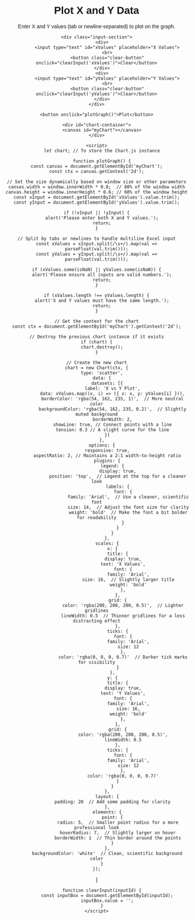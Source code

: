 <!DOCTYPE html>
<html lang="en">
<head>
    <meta charset="UTF-8">
    <meta name="viewport" content="width=device-width, initial-scale=1.0">
    <title>Plot X and Y Data</title>
    <style>
        body {
            font-family: Arial, sans-serif;
            text-align: center;
            margin: 50px;
        }

        .input-section {
            display: flex;
            justify-content: center;
            gap: 20px;
            margin: 20px 0;
        }

        input[type="text"] {
            width: 200px;
            padding: 10px;
            font-size: 16px;
        }

        button {
            padding: 10px 20px;
            font-size: 16px;
            cursor: pointer;
            background-color: #4CAF50;
            color: white;
            border: none;
            border-radius: 5px;
        }

        button:hover {
            background-color: #45a049;
        }

        .clear-button {
            background-color: #f44336;
            margin-left: 10px;
        }

        .clear-button:hover {
            background-color: #d32f2f;
        }


<canvas id="myChart" width="800" height="600"></canvas>
    </style>
    <script src="https://cdn.jsdelivr.net/npm/chart.js"></script>
</head>
<body>
    <h1>Plot X and Y Data</h1>
    <p>Enter X and Y values (tab or newline-separated) to plot on the graph.</p>

    <div class="input-section">
        <div>
            <input type="text" id="xValues" placeholder="X Values">
            <br>
            <button class="clear-button" onclick="clearInput('xValues')">Clear</button>
        </div>
        <div>
            <input type="text" id="yValues" placeholder="Y Values">
            <br>
            <button class="clear-button" onclick="clearInput('yValues')">Clear</button>
        </div>
    </div>

    <button onclick="plotGraph()">Plot</button>

    <div id="chart-container">
        <canvas id="myChart"></canvas>
    </div>

    <script>
        let chart; // To store the Chart.js instance

        function plotGraph() {
    const canvas = document.getElementById('myChart');
    const ctx = canvas.getContext('2d');

    // Set the size dynamically based on window size or other parameters
    canvas.width = window.innerWidth * 0.8;  // 80% of the window width
    canvas.height = window.innerHeight * 0.6; // 60% of the window height
    const xInput = document.getElementById('xValues').value.trim();
    const yInput = document.getElementById('yValues').value.trim();

    if (!xInput || !yInput) {
        alert('Please enter both X and Y values.');
        return;
    }

    // Split by tabs or newlines to handle multiline Excel input
    const xValues = xInput.split(/\s+/).map(val => parseFloat(val.trim()));
    const yValues = yInput.split(/\s+/).map(val => parseFloat(val.trim()));

    if (xValues.some(isNaN) || yValues.some(isNaN)) {
        alert('Please ensure all inputs are valid numbers.');
        return;
    }

    if (xValues.length !== yValues.length) {
        alert('X and Y values must have the same length.');
        return;
    }

    // Get the context for the chart
    const ctx = document.getElementById('myChart').getContext('2d');

    // Destroy the previous chart instance if it exists
    if (chart) {
        chart.destroy();
    }

    // Create the new chart
    chart = new Chart(ctx, {
        type: 'scatter',
        data: {
            datasets: [{
                label: 'X vs Y Plot',
                data: xValues.map((x, i) => ({ x: x, y: yValues[i] })),
                borderColor: 'rgba(54, 162, 235, 1)',  // More neutral color
                backgroundColor: 'rgba(54, 162, 235, 0.2)',  // Slightly muted background
                borderWidth: 2,
                showLine: true, // Connect points with a line
                tension: 0.3 // A slight curve for the line
            }]
        },
        options: {
            responsive: true,
            aspectRatio: 2, // Maintains a 2:1 width-to-height ratio
            plugins: {
                legend: {
                    display: true,
                    position: 'top',  // Legend at the top for a cleaner look
                    labels: {
                        font: {
                            family: 'Arial',  // Use a cleaner, scientific font
                            size: 14,  // Adjust the font size for clarity
                            weight: 'bold'  // Make the font a bit bolder for readability
                        }
                    }
                }
            },
            scales: {
                x: {
                    title: {
                        display: true,
                        text: 'X Values',
                        font: {
                            family: 'Arial',
                            size: 16,  // Slightly larger title
                            weight: 'bold'
                        },
                    },
                    grid: {
                        color: 'rgba(200, 200, 200, 0.5)',  // Lighter gridlines
                        lineWidth: 0.5  // Thinner gridlines for a less distracting effect
                    },
                    ticks: {
                        font: {
                            family: 'Arial',
                            size: 12
                        },
                        color: 'rgba(0, 0, 0, 0.7)'  // Darker tick marks for visibility
                    }
                },
                y: {
                    title: {
                        display: true,
                        text: 'Y Values',
                        font: {
                            family: 'Arial',
                            size: 16,
                            weight: 'bold'
                        },
                    },
                    grid: {
                        color: 'rgba(200, 200, 200, 0.5)',
                        lineWidth: 0.5
                    },
                    ticks: {
                        font: {
                            family: 'Arial',
                            size: 12
                        },
                        color: 'rgba(0, 0, 0, 0.7)'
                    }
                }
            },
            layout: {
                padding: 20  // Add some padding for clarity
            },
            elements: {
                point: {
                    radius: 5,  // Smaller point radius for a more professional look
                    hoverRadius: 7,  // Slightly larger on hover
                    borderWidth: 1  // Thin border around the points
                }
            },
            backgroundColor: 'white'  // Clean, scientific background color
        }
    });
}

        function clearInput(inputId) {
            const inputBox = document.getElementById(inputId);
            inputBox.value = '';
        }
    </script>
</body>
</html>
